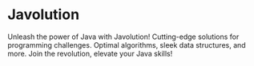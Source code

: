 # Javolution
Unleash the power of Java with Javolution! Cutting-edge solutions for programming challenges. Optimal algorithms, sleek data structures, and more. Join the revolution, elevate your Java skills!
